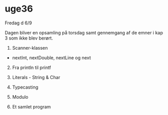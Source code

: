 # uge36
Fredag d 6/9

Dagen bliver en opsamling på torsdag samt gennemgang af de emner i kap 3 som ikke blev berørt.

1) Scanner-klassen
- nextInt, nextDouble, nextLine og next

2) Fra println til printf

3) Literals - String & Char

4) Typecasting

5) Modulo

6) Et samlet program




